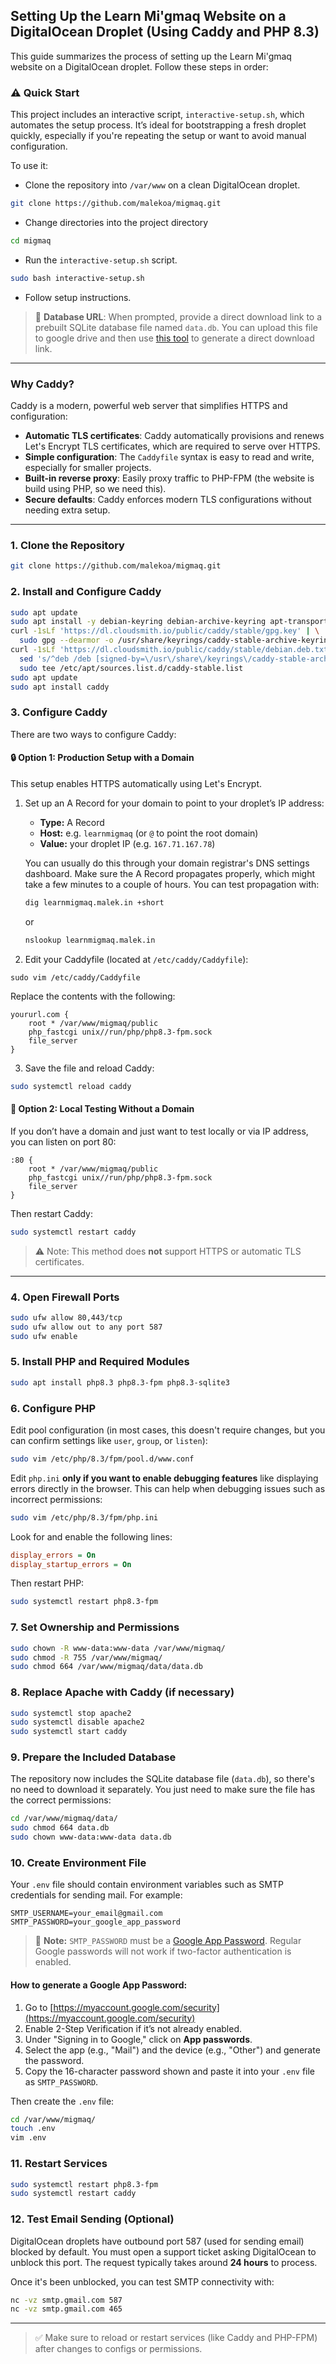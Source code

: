 ## Setting Up the Learn Mi'gmaq Website on a DigitalOcean Droplet (Using Caddy and PHP 8.3)

This guide summarizes the process of setting up the Learn Mi'gmaq website on a DigitalOcean droplet. Follow these steps in order:

### ⚠️ Quick Start

This project includes an interactive script, `interactive-setup.sh`, which automates the setup process. It’s ideal for bootstrapping a fresh droplet quickly, especially if you're repeating the setup or want to avoid manual configuration.

To use it:

- Clone the repository into `/var/www` on a clean DigitalOcean droplet.

```sh
git clone https://github.com/malekoa/migmaq.git
```

- Change directories into the project directory

```sh
cd migmaq
```

- Run the `interactive-setup.sh` script.

```sh
sudo bash interactive-setup.sh
```

- Follow setup instructions.

> 🚨 **Database URL**: When prompted, provide a direct download link to a prebuilt SQLite database file named `data.db`. You can upload this file to google drive and then use [this tool](https://sites.google.com/site/gdocs2direct/) to generate a direct download link.

---

### Why Caddy?

Caddy is a modern, powerful web server that simplifies HTTPS and configuration:

* **Automatic TLS certificates**: Caddy automatically provisions and renews Let's Encrypt TLS certificates, which are required to serve over HTTPS.
* **Simple configuration**: The `Caddyfile` syntax is easy to read and write, especially for smaller projects.
* **Built-in reverse proxy**: Easily proxy traffic to PHP-FPM (the website is build using PHP, so we need this).
* **Secure defaults**: Caddy enforces modern TLS configurations without needing extra setup.

---

### 1. Clone the Repository

```bash
git clone https://github.com/malekoa/migmaq.git
```

### 2. Install and Configure Caddy

```bash
sudo apt update
sudo apt install -y debian-keyring debian-archive-keyring apt-transport-https curl
curl -1sLf 'https://dl.cloudsmith.io/public/caddy/stable/gpg.key' | \
  sudo gpg --dearmor -o /usr/share/keyrings/caddy-stable-archive-keyring.gpg
curl -1sLf 'https://dl.cloudsmith.io/public/caddy/stable/debian.deb.txt' | \
  sed 's/^deb /deb [signed-by=\/usr\/share\/keyrings\/caddy-stable-archive-keyring.gpg] /' | \
  sudo tee /etc/apt/sources.list.d/caddy-stable.list
sudo apt update
sudo apt install caddy
```

### 3. Configure Caddy

There are two  ways to configure Caddy:

#### 🔒 **Option 1: Production Setup with a Domain**

This setup enables HTTPS automatically using Let's Encrypt.

1. Set up an A Record for your domain to point to your droplet’s IP address:

   * **Type:** A Record
   * **Host:** e.g. `learnmigmaq` (or `@` to point the root domain)
   * **Value:** your droplet IP (e.g. `167.71.167.78`)

   You can usually do this through your domain registrar's DNS settings dashboard. Make sure the A Record propagates properly, which might take a few minutes to a couple of hours. You can test propagation with:

   ```bash
   dig learnmigmaq.malek.in +short
   ```

   or

   ```bash
   nslookup learnmigmaq.malek.in
   ```

2. Edit your Caddyfile (located at `/etc/caddy/Caddyfile`):

```
sudo vim /etc/caddy/Caddyfile
```

Replace the contents with the following:

```caddyfile
yoururl.com {
    root * /var/www/migmaq/public
    php_fastcgi unix//run/php/php8.3-fpm.sock
    file_server
}
```

3. Save the file and reload Caddy:

```bash
sudo systemctl reload caddy
```

#### 🧪 **Option 2: Local Testing Without a Domain**

If you don’t have a domain and just want to test locally or via IP address, you can listen on port 80:

```caddyfile
:80 {
    root * /var/www/migmaq/public
    php_fastcgi unix//run/php/php8.3-fpm.sock
    file_server
}
```

Then restart Caddy:

```bash
sudo systemctl restart caddy
```

> ⚠️ Note: This method does **not** support HTTPS or automatic TLS certificates.

---

### 4. Open Firewall Ports

```bash
sudo ufw allow 80,443/tcp
sudo ufw allow out to any port 587
sudo ufw enable
```

### 5. Install PHP and Required Modules

```bash
sudo apt install php8.3 php8.3-fpm php8.3-sqlite3
```

### 6. Configure PHP

Edit pool configuration (in most cases, this doesn't require changes, but you can confirm settings like `user`, `group`, or `listen`):

```bash
sudo vim /etc/php/8.3/fpm/pool.d/www.conf
```

Edit `php.ini` **only if you want to enable debugging features** like displaying errors directly in the browser. This can help when debugging issues such as incorrect permissions:

```bash
sudo vim /etc/php/8.3/fpm/php.ini
```

Look for and enable the following lines:

```ini
display_errors = On
display_startup_errors = On
```

Then restart PHP:

```bash
sudo systemctl restart php8.3-fpm
```

### 7. Set Ownership and Permissions

```bash
sudo chown -R www-data:www-data /var/www/migmaq/
sudo chmod -R 755 /var/www/migmaq/
sudo chmod 664 /var/www/migmaq/data/data.db
```

### 8. Replace Apache with Caddy (if necessary)

```bash
sudo systemctl stop apache2
sudo systemctl disable apache2
sudo systemctl start caddy
```

### 9. Prepare the Included Database

The repository now includes the SQLite database file (`data.db`), so there's no need to download it separately. You just need to make sure the file has the correct permissions:

```bash
cd /var/www/migmaq/data/
sudo chmod 664 data.db
sudo chown www-data:www-data data.db
```

### 10. Create Environment File

Your `.env` file should contain environment variables such as SMTP credentials for sending mail. For example:

```env
SMTP_USERNAME=your_email@gmail.com
SMTP_PASSWORD=your_google_app_password
```

> 🔐 **Note:** `SMTP_PASSWORD` must be a [Google App Password](https://support.google.com/accounts/answer/185833). Regular Google passwords will not work if two-factor authentication is enabled.

#### How to generate a Google App Password:

1. Go to [https://myaccount.google.com/security](https://myaccount.google.com/security)
2. Enable 2-Step Verification if it’s not already enabled.
3. Under "Signing in to Google," click on **App passwords**.
4. Select the app (e.g., "Mail") and the device (e.g., "Other") and generate the password.
5. Copy the 16-character password shown and paste it into your `.env` file as `SMTP_PASSWORD`.

Then create the `.env` file:

```bash
cd /var/www/migmaq/
touch .env
vim .env
```

### 11. Restart Services

```bash
sudo systemctl restart php8.3-fpm
sudo systemctl restart caddy
```

### 12. Test Email Sending (Optional)

DigitalOcean droplets have outbound port 587 (used for sending email) blocked by default. You must open a support ticket asking DigitalOcean to unblock this port. The request typically takes around **24 hours** to process.

Once it's been unblocked, you can test SMTP connectivity with:

```bash
nc -vz smtp.gmail.com 587
nc -vz smtp.gmail.com 465
```

---

> ✅ Make sure to reload or restart services (like Caddy and PHP-FPM) after changes to configs or permissions.
